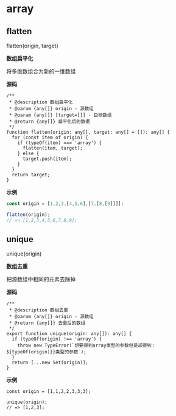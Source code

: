 # array

## flatten

<CodeBlocks>flatten(origin, target)</CodeBlocks>

**数组扁平化**

将多维数组合为新的一维数组

**源码**

```tsx
/**
 * @description 数组扁平化
 * @param {any[]} origin - 源数组
 * @param {any[]} [target=[]] - 目标数组
 * @return {any[]} 扁平化后的数据
 */
function flatten(origin: any[], target: any[] = []): any[] {
  for (const item of origin) {
    if (typeOf(item) === 'array') {
      flatten(item, target);
    } else {
      target.push(item);
    }
  }
  return target;
}
```

**示例**

```js
const origin = [1,2,3,[4,5,6],[7,[8,[9]]]];

flatten(origin);
// => [1,2,3,4,5,6,7,8,9];
```



## unique

<CodeBlocks>unique(origin)</CodeBlocks>

**数组去重**

把源数组中相同的元素去除掉

**源码**

```tsx
/**
 * @description 数组去重
 * @param {any[]} origin - 源数组
 * @return {any[]} 去重后的数组
 */
export function unique(origin: any[]): any[] {
  if (typeOf(origin) !== 'array') {
    throw new TypeError(`想要得到array类型的参数但是却得到：${typeOf(origin)}}类型的参数`);
  }
  return [...new Set(origin)];
}
```

**示例**

```tsx
const origin = [1,1,2,2,3,3,3];

unique(origin);
// => [1,2,3];
```

